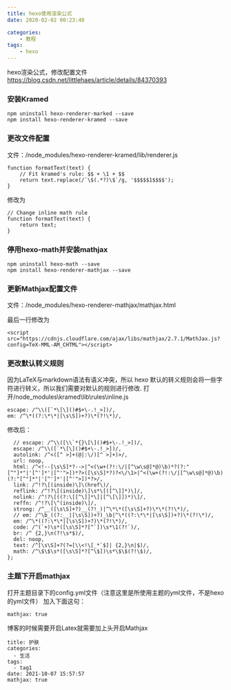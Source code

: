 ```yaml
---
title: hexo使用渲染公式
date: 2020-02-02 00:23:40

categories:
    - 教程
tags:
    - hexo
---
```


hexo渲染公式，修改配置文件
https://blog.csdn.net/littlehaes/article/details/84370393

### 安装Kramed
```
npm uninstall hexo-renderer-marked --save
npm install hexo-renderer-kramed --save
```
### 更改文件配置
文件：/node_modules/hexo-renderer-kramed/lib/renderer.js
```
function formatText(text) {
    // Fit kramed's rule: $$ + \1 + $$
    return text.replace(/`\$(.*?)\$`/g, '$$$$$1$$$$');
}
```
修改为
```
// Change inline math rule
function formatText(text) {
    return text;
}
```
### 停用hexo-math并安装mathjax
```
npm uninstall hexo-math --save
npm install hexo-renderer-mathjax --save
```

### 更新Mathjax配置文件
文件：/node_modules/hexo-renderer-mathjax/mathjax.html

最后一行修改为
```
<script src="https://cdnjs.cloudflare.com/ajax/libs/mathjax/2.7.1/MathJax.js?config=TeX-MML-AM_CHTML"></script>
```
### 更改默认转义规则
因为LaTeX与markdown语法有语义冲突，所以 hexo 默认的转义规则会将一些字符进行转义，所以我们需要对默认的规则进行修改.
打开/node_modules\kramed\lib\rules\inline.js
```
escape: /^\\([`*\[\]()#$+\-.!_>])/,
em: /^\*((?:\*\*|[\s\S])+?)\*(?!\*)/,
```
修改后：
```var inline = {
  // escape: /^\\([\\`*{}\[\]()#$+\-.!_>])/,
  escape: /^\\([`*\[\]()#$+\-.!_>])/,
  autolink: /^<([^ >]+(@|:\/)[^ >]+)>/,
  url: noop,
  html: /^<!--[\s\S]*?-->|^<(\w+(?!:\/|[^\w\s@]*@)\b)*?(?:"[^"]*"|'[^']*'|[^'">])*?>([\s\S]*?)?<\/\1>|^<(\w+(?!:\/|[^\w\s@]*@)\b)(?:"[^"]*"|'[^']*'|[^'">])*?>/,
  link: /^!?\[(inside)\]\(href\)/,
  reflink: /^!?\[(inside)\]\s*\[([^\]]*)\]/,
  nolink: /^!?\[((?:\[[^\]]*\]|[^\[\]])*)\]/,
  reffn: /^!?\[\^(inside)\]/,
  strong: /^__([\s\S]+?)__(?!_)|^\*\*([\s\S]+?)\*\*(?!\*)/,
  // em: /^\b_((?:__|[\s\S])+?)_\b|^\*((?:\*\*|[\s\S])+?)\*(?!\*)/,
  em: /^\*((?:\*\*|[\s\S])+?)\*(?!\*)/,
  code: /^(`+)\s*([\s\S]*?[^`])\s*\1(?!`)/,
  br: /^ {2,}\n(?!\s*$)/,
  del: noop,
  text: /^[\s\S]+?(?=[\\<!\[_*`$]| {2,}\n|$)/,
  math: /^\$\$\s*([\s\S]*?[^\$])\s*\$\$(?!\$)/,
};
```

### 主题下开启mathjax
打开主题目录下的config.yml文件（注意这里是所使用主题的yml文件，不是hexo的yml文件）
加入下面这句：
```
mathjax: true
```

博客的时候需要开启Latex就需要加上头开启Mathjax
```
title: 护肤
categories:
  - 生活
tags:
  - tag1
date: 2021-10-07 15:57:57 
mathjax: true
```